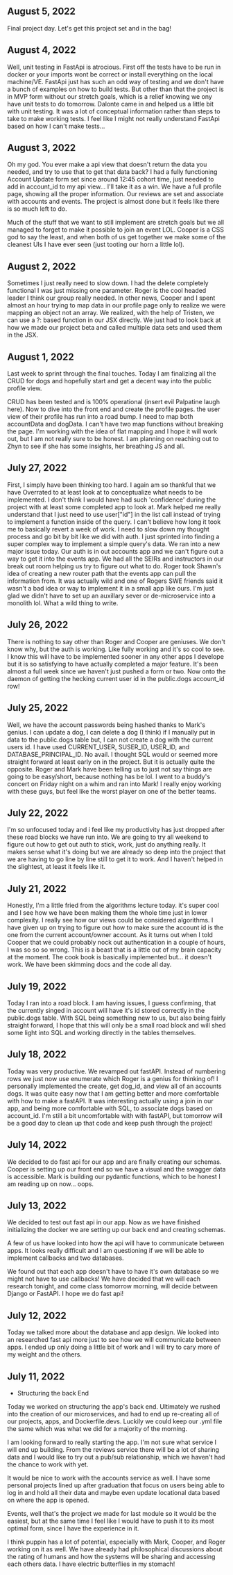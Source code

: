 ## August 5, 2022

Final project day. Let's get this project set and in the bag! 

## August 4, 2022

Well, unit testing in FastApi is atrocious. First off the tests have to be run in docker or your imports wont be correct or install everything on the local machine/VE. FastApi just has such an odd way of testing and we don't have a bunch of examples on how to build tests. But other than that the project is in MVP form without our stretch goals, which is a relief knowing we ony have unit tests to do tomorrow. Dalonte came in and helped us a little bit with unit testing. It was a lot of conceptual information rather than steps to take to make working tests. I feel like I might not really understand FastApi based on how I can't make tests...

## August 3, 2022

Oh my god. You ever make a api view that doesn't return the data you needed, and try to use that to get that data back? I had a fully functioning Account Update form set since around 12:45 cohort time, just needed to add in account_id to my api view... I'll take it as a win. We have a full profile page, showing all the proper information. Our reviews are set and associate with accounts and events. The project is almost done but it feels like there is so much left to do.

Much of the stuff that we want to still implement are stretch goals but we all managed to forget to make it possible to join an event LOL. Cooper is a CSS god to say the least, and when both of us get together we make some of the cleanest UIs I have ever seen (just tooting our horn a little lol).

## August 2, 2022

Sometimes I just really need to slow down. I had the delete completely functional I was just missing one parameter. Roger is the cool headed leader I think our group really needed. In other news, Cooper and I spent almost an hour trying to map data in our profile page only to realize we were mapping an object not  an array. We realized, with the help of Tristen, we can use a ?: based function in our JSX directly. We just had to look back at how we made our project beta and called multiple data sets and used them in the JSX. 


## August 1, 2022

Last week to sprint through the final touches. Today I am finalizing all the CRUD for dogs and hopefully start and get a decent way into the public profile view. 

CRUD has been tested and is 100% operational (insert evil Palpatine laugh here). Now to dive into the front end and create the profile pages. the user view of their profile has run into a road bump. I need to map both accountData and dogData. I can't have two map functions without breaking the page. I'm working with the idea of flat mapping and I hope it will work out, but I am not really sure to be honest. I am planning on reaching out to Zhyn to see if she has some insights, her breathing JS and all. 


## July 27, 2022

First, I simply have been thinking too hard. I again am so thankful that we have Overrated to at least look at to conceptualize what needs to be implemented. I don't think I would have had such 'confidence' during the project with at least some completed app to look at. Mark helped me really understand that I just need to use user["id"] in the list call instead of trying to implement a function inside of the query. I can't believe how long it took me to basically revert a week of work. I need to slow down my thought process and go bit by bit like we did with auth. I just sprinted into finding a super complex way to implement a simple query's data. We ran into a new major issue today. Our auth is in out accounts app and we can't figure out a way to get it into the events app. We had all the SEIRs and instructors in our break out room helping us try to figure out what to do. Roger took Shawn's idea of creating a new router path that the events app can pull the information from. It was actually wild and one of Rogers SWE friends said it wasn't a bad idea or way to implement it in a small app like ours. I'm just glad we didn't have to set up an auxillary sever or de-microservice into a monolith lol. What a wild thing to write. 

## July 26, 2022

There is nothing to say other than Roger and Cooper are geniuses. We don't know why, but the auth is working. Like fully working and it's so cool to see. I know this will have to be implemented sooner in any other apps I develope but it is so satisfying to have actually completed a major feature. It's been almost a full week since we haven't just pushed a form or two. Now onto the daemon of getting the hecking current user id in the public.dogs account_id row!

## July 25, 2022

Well, we have the account passwords being hashed thanks to Mark's genius. I can update a dog, I can delete a dog (I think) if I manually put in data to the public.dogs table but, I can not create a dog with the current users id. I have used CURRENT_USER, SUSER_ID, USER_ID, and DATABASE_PRINCIPAL_ID. No avail. I thought SQL would or seemed more straight forward at least early on in the project. But it is actually quite the opposite. Roger and Mark have been telling us to just not say things are going to be easy/short, because nothing has be lol. I went to a buddy's concert on  Friday night on a whim and ran into Mark! I really enjoy working with these guys, but feel like the worst player on one of the better teams. 

## July 22, 2022

I'm so unfocused today and i feel like my productivity has just dropped after these road blocks we have run into. We are going to try all weekend to figure out how to get out auth to stick, work, just do anything really. It makes sense what it's doing but we are already so deep into the project that we are having to go line by line still to get it to work. And I haven't helped in the slightest, at least it feels like it. 

## July 21, 2022

Honestly, I'm a little fried from the algorithms lecture today. it's super cool and I see how we have been making them the whole time just in lower complexity. I really see how our views could be considered algorithms. I have given up on trying to figure out how to make sure the account id is the one from the current account/owner account. As it turns out when I told Cooper that we could probably nock out authentication in a couple of hours, I was so so so wrong. This is a beast that is a little out of my brain capacity at the moment. The cook book is basically implemented but... it  doesn't work. We have been skimming docs and the code all day.

## July 19, 2022

Today I ran into a road block. I am having issues, I guess confirming, that the currently singed in account will have it's id stored correctly in the public.dogs table. With SQL being something new to us, but also being fairly straight forward, I hope that this will only be a small road block and will shed some light into SQL and working directly in the tables themselves. 

## July 18, 2022

Today was very productive. We revamped out fastAPI. Instead of numbering rows we just now use enumerate which Roger is a genius for thinking of! I personally implemented the create, get dog_id, and view all of an accounts dogs. It was quite easy now that I am getting better and more comfortable with how to make a fastAPI. It was interesting actually using a join in our app, and being more comfortable with SQL, to associate dogs based on account_id. I'm still a bit uncomfortable with with fastAPI, but tomorrow will be a good day to clean up that code and keep push through the project!

## July 14, 2022

We decided to do fast api for our app and are finally creating our schemas. Cooper is setting up our front end so we have a visual and the swagger data is accessible. Mark is building our pydantic functions, which to be honest I am reading up on now... oops. 

## July 13, 2022

We decided to test out fast api in our app. Now as we have finished initializing the docker we are setting up our back end and creating schemas. 

A few of us have looked into how the api will have to communicate between apps. It looks really difficult and I am questioning if we will be able to implement callbacks and two databases.

We found out that each app doesn't have to have it's own database so we might not have to use callbacks! We have decided that we will each research tonight, and come class tomorrow morning, will decide between Django or FastAPI. I hope we do fast api!

## July 12, 2022

Today we talked more about the database and app design. We looked into an researched fast api more just to see how we will communicate between apps. I ended up only doing a little bit of work and I will try to cary more of my weight and the others.

## July 11, 2022

* Structuring the back End

Today we worked on structuring the app's back end. Ultimately we rushed into the creation of our microservices, and had to end up re-creating all of our projects, apps, and Dockerfile.devs. Luckily we could keep our .yml file the same which was what we did for a majority of the morning. 

I am looking forward to really starting the app. I'm not sure what service I will end up building. From the reviews service there will be a lot of sharing data and I would like to try out a pub/sub relationship, which we haven't had the chance to work with yet. 

It would be nice to work with the accounts service as well. I have some personal projects lined up after graduation that focus on users being able to log in and hold all their data and maybe even update locational data based on where the app is opened. 

Events, well that's the project we made for last module so it would be the easiest, but at the same time I feel like I would have to push it to its most optimal form, since I have the experience in it. 

I think puppin has a lot of potential, especially with Mark, Cooper, and Roger working on it as well. We have already had philosophical discussions about the rating of humans and how the systems will be sharing and accessing each others data. I have electric butterflies in my stomach!
